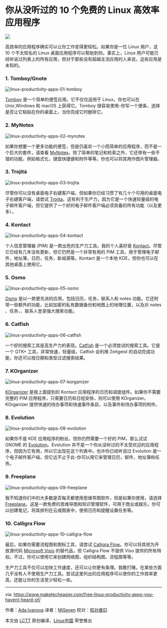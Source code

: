 你从没听过的 10 个免费的 Linux 高效率应用程序
=====

![](https://www.maketecheasier.com/assets/uploads/2017/09/Linux-productivity-apps-00-Featured.jpg)

高效率的应用程序确实可以让你工作变得更轻松。如果你是一位 Linux 用户，这 10 个不太知名的 Linux 桌面应用程序可以帮助到你。事实上，Linux 用户可能已经听说过列表上的所有应用，但对于那些没有超越主流应用的人来说，这些应用是未知的。

### 1. Tomboy/Gnote

![linux-productivity-apps-01-tomboy][1]

[Tomboy][2] 是一个简单的便签应用。它不仅仅适用于 Linux，你也可以在 Unix,Windows 和 macOS 上获得它。Tomboy 很容易使用-你写一个便条，选择是否让它粘贴在你的桌面上，当你完成它时删除它。

### 2. MyNotex

![linux-productivity-apps-02-mynotex][3]

如果你想要一个更多功能的便签，但是仍喜欢一个小而简单的应用程序，而不是一个巨大的套件，请查看 [MyNotex][4]。除了简单的笔记和检索之外，它还带有一些不错的功能，例如格式化，键盘快捷键和附件等等。你也可以将其用作图片管理器。

### 3. Trojitá

![linux-productivity-apps-03-trojita][5]

尽管你可以没有桌面电子右键客户端，但如果你已经习惯了有几十个可用的桌面电子右键客户端，请尝试 [Trojita][6]。这有利于生产力，因为它是一个快速轻量级的电子邮件客户端，但它提供了一个好的电子邮件客户端必须具备的所有功能（以及更多）。

### 4. Kontact

![linux-productivity-apps-04-kontact][7]

个人信息管理器 (PIM) 是一款出色的生产力工具。我的个人喜好是 [Kontact][8]。尽管它已经有几年没有更新，但它仍然是一个非常有用的 PIM 工具，用于管理电子邮件，地址簿，日历，任务，新闻源等。Kontact 是一个本地 KDE，但你也可以在其他桌面上使用它。

### 5. Osmo

![linux-productivity-apps-05-osmo][9]

[Osmo][10] 是以一款更先进的应用，包括日历，任务，联系人和 notes 功能。它还附带一些额外的功能，比如加密的私有数据备份和地图上的地理位置，以及对 notes 、任务、、联系人登录强大搜索功能。

### 6. Catfish

![linux-productivity-apps-06-catfish][11]

一个好的搜索工具是高生产力的表现。[Catfish][12] 是一个必须尝试的搜索工具。它是一个 GTK+ 工具，非常快速，轻量级。Catfish 会利用 Zeitgeist 的自动完成功能，你还可以按日期和类型过滤搜索结果。

### 7. KOrganizer

![linux-productivity-apps-07-korganizer][13]

[KOrganizer][14] 是我上面提到的 Kontact 应用程序的日历和调度组件。如果你不需要完整的 PIM 应用程序，只需要日历和日程安排，则可以使用 KOrganizer。KOrganizer 提供快速的待办事项和快速事件条目，以及事件和待办事项的附件。

### 8. Evolution

![linux-productivity-apps-08-evolution][15]

如果你不是 KDE 应用程序的粉丝，但你仍然需要一个好的 PIM，那么试试 GNOME 的 [Evolution][16]。Evolution 并不是一个你从没听过的不太受欢迎的应用程序，但因为它有用，所以它出现在这个列表中。也许你已经听说过 Evolution 是一个电子邮件客户端，但它远不止于此-你可以用它来管理日历，邮件，地址簿和任务。

### 9. Freeplane

![linux-productivity-apps-09-freeplane][17]

我不知道你们中的大多数是否每天都使用思维导图软件，但是如果你使用，请选择 [Freeplane][18]。这是一款免费的思维导图和知识管理软件，可用于商业或娱乐。你可以创建笔记，将其排列在云或图表中，使用日历和提醒设置任务等。

### 10. Calligra Flow

![linux-productivity-apps-10-calligra-flow][19]

最后，如果你需要流程图和图标工具，请尝试 [Calligra Flow][20]。你可以将其视为开放源代码 [Microsoft Visio][21] 的替代品，但 Calligra Flow 不提供 Viso 提供的所有特权。不过，你可以使用它来创建网络图，组织结构图，流程图等等。

生产力工具不仅可以加快工作速度，还可以让你更有条理。我敢打赌，在某些方面几乎没有人不使用生产力工具。尝试这里列出的应用程序可以使你的工作效率更高，还能让你的生活至少轻松一些。

--------------------------------------------------------------------------------

via: https://www.maketecheasier.com/free-linux-productivity-apps-you-havent-heard-of/

作者：[Ada Ivanova][a]
译者：[MjSeven](https://github.com/MjSeven)
校对：[校对者ID](https://github.com/校对者ID)

本文由 [LCTT](https://github.com/LCTT/TranslateProject) 原创编译，[Linux中国](https://linux.cn/) 荣誉推出

[a]:https://www.maketecheasier.com/author/adaivanoff/
[1]:https://www.maketecheasier.com/assets/uploads/2017/09/Linux-productivity-apps-01-Tomboy.png (linux-productivity-apps-01-tomboy)
[2]:https://wiki.gnome.org/Apps/Tomboy
[3]:https://www.maketecheasier.com/assets/uploads/2017/09/Linux-productivity-apps-02-MyNotex.jpg (linux-productivity-apps-02-mynotex)
[4]:https://sites.google.com/site/mynotex/
[5]:https://www.maketecheasier.com/assets/uploads/2017/09/Linux-productivity-apps-03-Trojita.jpg (linux-productivity-apps-03-trojita)
[6]:http://trojita.flaska.net/
[7]:https://www.maketecheasier.com/assets/uploads/2017/09/Linux-productivity-apps-04-Kontact.jpg (linux-productivity-apps-04-kontact)
[8]:https://userbase.kde.org/Kontact
[9]:https://www.maketecheasier.com/assets/uploads/2017/09/Linux-productivity-apps-05-Osmo.jpg (linux-productivity-apps-05-osmo)
[10]:http://clayo.org/osmo/
[11]:https://www.maketecheasier.com/assets/uploads/2017/09/Linux-productivity-apps-06-Catfish.png (linux-productivity-apps-06-catfish)
[12]:http://www.twotoasts.de/index.php/catfish/
[13]:https://www.maketecheasier.com/assets/uploads/2017/09/Linux-productivity-apps-07-KOrganizer.jpg (linux-productivity-apps-07-korganizer)
[14]:https://userbase.kde.org/KOrganizer
[15]:https://www.maketecheasier.com/assets/uploads/2017/09/Linux-productivity-apps-08-Evolution.jpg (linux-productivity-apps-08-evolution)
[16]:https://help.gnome.org/users/evolution/3.22/intro-main-window.html.en
[17]:https://www.maketecheasier.com/assets/uploads/2017/09/Linux-productivity-apps-09-Freeplane.jpg (linux-productivity-apps-09-freeplane)
[18]:https://www.freeplane.org/wiki/index.php/Home
[19]:https://www.maketecheasier.com/assets/uploads/2017/09/Linux-productivity-apps-10-Calligra-Flow.jpg (linux-productivity-apps-10-calligra-flow)
[20]:https://www.calligra.org/flow/
[21]:https://www.maketecheasier.com/5-best-free-alternatives-to-microsoft-visio/
